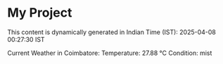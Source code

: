 # My Project

This content is dynamically generated in Indian Time (IST): 2025-04-08 00:27:30 IST


Current Weather in Coimbatore:
Temperature: 27.88 °C
Condition: mist
